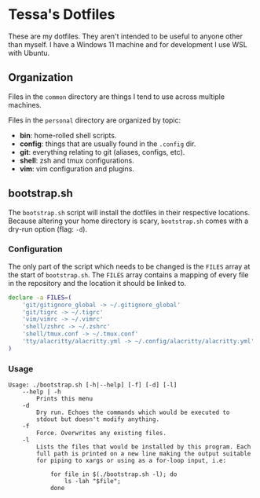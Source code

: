 # Tessa's Dotfiles

These are my dotfiles. They aren't intended to be useful to anyone other than myself. I have a Windows 11 machine and for development I use WSL with Ubuntu. 

## Organization

Files in the `common` directory are things I tend to use across multiple machines.

Files in the `personal` directory are organized by topic:

- **bin**: home-rolled shell scripts.
- **config**: things that are usually found in the `.config` dir.
- **git**: everything relating to git (aliases, configs, etc).
- **shell**: zsh and tmux configurations.
- **vim**: vim configuration and plugins.

## bootstrap.sh

The `bootstrap.sh` script will install the dotfiles in their respective
locations. Because altering your home directory is scary, `bootstrap.sh`
comes with a dry-run option (flag: `-d`).

### Configuration

The only part of the script which needs to be changed is the `FILES` array at
the start of `bootstrap.sh`. The `FILES` array contains a mapping of
every file in the repository and the location it should be linked to.

```sh
declare -a FILES=(
    'git/gitignore_global -> ~/.gitignore_global'
    'git/tigrc -> ~/.tigrc'
    'vim/vimrc -> ~/.vimrc'
    'shell/zshrc -> ~/.zshrc'
    'shell/tmux.conf -> ~/.tmux.conf'
    'tty/alacritty/alacritty.yml -> ~/.config/alacritty/alacritty.yml'
)
```

### Usage

```
Usage: ./bootstrap.sh [-h|--help] [-f] [-d] [-l]
    --help | -h
        Prints this menu
    -d
        Dry run. Echoes the commands which would be executed to
        stdout but doesn't modify anything.
    -f
        Force. Overwrites any existing files.
    -l
        Lists the files that would be installed by this program. Each
        full path is printed on a new line making the output suitable
        for piping to xargs or using as a for-loop input, i.e:

            for file in $(./bootstrap.sh -l); do
                ls -lah "$file";
            done
```

